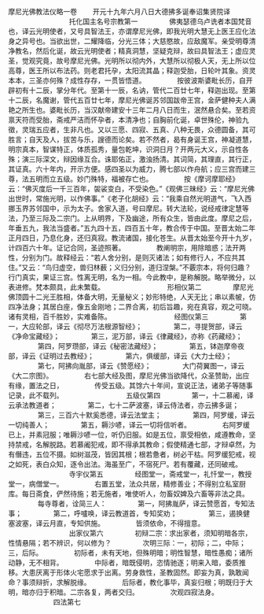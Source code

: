 摩尼光佛教法仪略一卷
　　开元十九年六月八日大德拂多诞奉诏集贤院译
　　
　　
　　
　　托化国主名号宗教第一
　　
　　佛夷瑟德乌卢诜者本国梵音也，译云光明使者，又号具智法王，亦谓摩尼光佛，即我光明大慧无上医王应化法身之异号也。当欲出世，二耀降临，分光三体；大慈愍故，应敌魔军。亲受明尊清净教名，然后化诞，故云光明使者；精真洞慧，坚疑克辩，故曰具智法王；虚应灵圣，觉观究竟，故号摩尼光佛。光明所以彻内外，大慧所以彻极人天，无上所以位高尊，医王所以布法药。则老君托孕，太阳流其晶；释迦受胎，日轮叶其象。资灵本本，三圣亦何殊？成性存存，一贯皆悟道。
　　
　　按彼波斯婆毗长历，自开辟初有十二辰，掌分年代。至第十一辰，名讷，管代二百廿七年，释迦出现。至第十二辰，名魔谢，管代五百廿七年，摩尼光佛诞苏邻国跋帝王宫，金萨健种夫人满艳之所生也。婆毗长历，当汉献帝建安十三年二月八日而生，泯然悬合矣。至若资禀天符而受胎，斋戒严洁而怀孕者，本清净也；自胸前化诞，卓世殊伦，神验九徵，灵瑞五应者，生非凡也。又以三愿、四寂、五真、八种无畏，众德圆备，其可胜言；自天及人，拔苦与乐，謏德而论矣。若不然者，曷有身诞王宫，神凝道慧，明宗真本，智谋特正，体质孤秀，量包乾坤，识洞日月？开两元大义，示自性各殊；演三际深文，辩因缘互合。诛耶佑正，激浊扬清。其词简，其理直，其行正，其证真。六十年内，开示方便。感四圣以为威力，腾七部以作舟航；应三宫而建三尊，法五明而立五级。妙门殊特，福被存亡也。
　　
　　按《摩诃摩耶经》云：“佛灭度后一千三百年，袈裟变白，不受染色。”《观佛三昧经》云：“摩尼光佛出世时，常施光明，以作佛事。”《老子化胡经》云：“我乘自然光明道气，飞入西挪玉界苏邻国中，示为太子。舍家入道，号曰摩尼。转大法轮，说经戒律定慧等法，乃至三际及二宗门。上从明界，下及幽途，所有众生，皆由此度。摩尼之后，年垂五九，我法当盛者。”五九四十五，四百五十年，教合传于中国。至晋太始二年正月四日，乃息化身，还归真寂。教流诸国，接化苍生。从晋太始至今开十九岁，计四百六十年。证记合同，圣迹照著。
　　
　　教阐明宗，用除暗惑；法开两性，分别为门。故释经云：“若人舍分别，是则灭诸法；如有修行人，不应共其住。”又云：“鸟归虚空，兽归林薮；义归分别，道归涅槃。”不覈宗本，将何归趣？行门真实，果证三宫。性离无明，名为一相。今此教中，是称解脱。略举微分，以表进修。梵本颇具，此未繁载。
　　
　　
　　
　　形相仪第二
　　
　　摩尼光佛顶圆十二光王胜相，体备大明，无量秘义；妙形特绝，人天无比；串以素帔，仿四净法身；其居白座，像五金刚地；二界合离，初后旨趣，宛在真容，观之可晓。诸有灵相，百千胜妙，实难备陈。
　　
　　
　　
　　经图仪第三
　　
　　第一，大应轮部，译云《彻尽万法根源智经》；
　　
　　第二，寻提贺部，译云《净命宝藏经》；
　　
　　第三，泥万部，译云《律藏经》，亦称《药藏经》；
　　
　　第四，阿罗瓒部，译云《秘密法藏经》；
　　
　　第五，钵迦摩帝夜部，译云《证明过去教经》；
　　
　　第六，俱缓部，译云《大力士经》；
　　
　　第七，阿拂向胤部，译云《赞愿经》；
　　
　　大门荷翼图一，译云《大二宗图》。
　　
　　右七部大经及图，摩尼光佛当欲降代，众圣赞助，出应有缘，置法之日，
　　
　　传受五级。其馀六十年间，宣说正法，诸弟子等随事记录，此不载列。
　　
　　
　　
　　五级仪第四
　　
　　第一，十二慕阇，译云承法教道者；
　　
　　第二，七十二萨波塞，译云侍法者，亦云拂多诞；
　　
　　第三，三百六十默奚悉德，译云法堂主；
　　
　　第四，阿罗缓，译云一切纯善人；
　　
　　第五，耨沙喭，译云一切将信听者。
　　
　　右阿罗缓已上，并素冠服；唯耨沙喭一位，听仍旧服。如是五位，禀受相依，咸遵教命，坚持禁戒，名解脱路。若慕阇犯戒，即不得承其教命；假使精通七部，才辩卓然，为有僭违，五位不摄。如树滋茂，皆因其根；根若惫者，树必干枯。阿罗缓犯戒，视之如死，表白众知，逐令出法。海虽至广，不宿死尸。若有覆藏，还同破戒。
　　
　　
　　
　　寺宇仪第五
　　
　　经图堂一，斋戒堂一，礼忏堂一，教授堂一，病僧堂一。
　　
　　右置五堂，法众共居，精修善业；不得别立私室厨库。每日斋食，俨然待施；若无施者，唯使听人，勿畜奴婢及六畜等非法之具。
　　
　　每寺尊者，诠简三人：
　　
　　第一，阿拂胤萨，译云赞愿首，专知法事；
　　
　　第二，呼嚧唤，译云教道首，专知奖劝；
　　
　　第三，遏换健塞波塞，译云月直，专知供施。
　　
　　皆须依命，不得擅意。
　　
　　
　　
　　出家仪第六
　　
　　初辩二宗：求出家者，须知明暗各宗，性情悬隔；若不辨识，何以修为？
　　
　　次明三际：一，初际；二，中际；三，后际。
　　
　　初际者，未有天地，但殊明暗；明性智慧，暗性愚痴；诸所动静，无不相背。
　　
　　中际者，暗既侵明，恣情驰逐；明来入暗，委质推移。大患厌离于形体火宅愿求于出离。劳身救性，圣教固然。即妄为真，孰敢闻命？事须辩折，求解脱缘。
　　
　　后际者，教化事毕，真妄归根；明既归于大明，暗亦归于积暗。二宗各复，两者交归。
　　
　　次观四寂法身。
　　
　　
　　四法第七
　　
　　　
　　
　　
